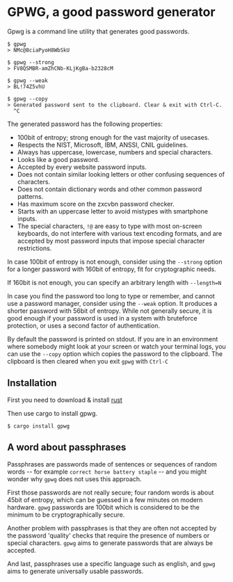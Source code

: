 # GPWG, a good password generator

Gpwg is a command line utility that generates good passwords.

```
$ gpwg
> NMc@8ciaPyoH8WbSkU

$ gpwg --strong
> FV8QSMBR-amZhCNb-KLjKgBa-b2328cM

$ gpwg --weak
> BL!74Z5vhU

$ gpwg --copy
> Generated password sent to the clipboard. Clear & exit with Ctrl-C.
  ^C
```


The generated password has the following properties:

- 100bit of entropy; strong enough for the vast majority of usecases.
- Respects the NIST, Microsoft, IBM, ANSSI, CNIL guidelines.
- Always has uppercase, lowercase, numbers and special characters.
- Looks like a good password.
- Accepted by every website password inputs.
- Does not contain similar looking letters or other confusing sequences of characters.
- Does not contain dictionary words and other common password patterns.
- Has maximum score on the zxcvbn password checker.
- Starts with an uppercase letter to avoid mistypes with smartphone inputs.
- The special characters, `!@` are easy to type with most on-screen keyboards,
  do not interfere with various text encoding formats, and are accepted by most
  password inputs that impose special character restrictions.

In case 100bit of entropy is not enough, consider using the `--strong` option for
a longer password with 160bit of entropy, fit for cryptographic needs.

If 160bit is not enough, you can specify an arbitrary length with `--length=N`

In case you find the password too long to type or remember, and cannot use a password
manager, consider using the `--weak` option. It produces a shorter password with 56bit
of entropy. While not generally secure, it is good enough if your password is used in a
system with bruteforce protection, or uses a second factor of authentication.

By default the password is printed on stdout. If you are in an environment where somebody
might look at your screen or watch your terminal logs, you can use the `--copy` option which
copies the password to the clipboard. The clipboard is then cleared when you exit `gpwg` with
`Ctrl-C`

## Installation

First you need to download & install [rust](https://www.rust-lang.org/tools/install)

Then use cargo to install gpwg.

```
$ cargo install gpwg
```

## A word about passphrases

Passphrases are passwords made of sentences or sequences of random words -- for example `correct horse battery staple` --
and you might wonder why `gpwg` does not uses this approach.

First those passwords are not really secure; four random words is about 45bit of entropy, which can be guessed in a few minutes
on modern hardware. `gpwg` passwords are 100bit which is considered to be the minimum to be cryptographically secure.

Another problem with passphrases is that they are often not accepted by the password 'quality' checks that require
the presence of numbers or special characters. `gpwg` aims to generate passwords that are always be accepted.

And last, passphrases use a specific language such as english, and `gpwg` aims to generate universally usable passwords.
